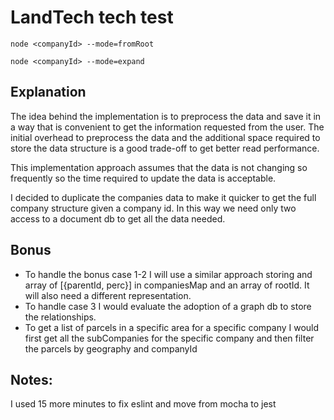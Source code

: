 # LandTech tech test

`node <companyId> --mode=fromRoot`

`node <companyId> --mode=expand`

## Explanation

The idea behind the implementation is to preprocess the data and save it in a way that is convenient to get the information requested from the user.
The initial overhead to preprocess the data and the additional space required to store the data structure is a good trade-off to get better read performance.

This implementation approach assumes that the data is not changing so frequently so the time required to update the data is acceptable.

I decided to duplicate the companies data to make it quicker to get the full company structure given a company id. In this way we need only two access to a document db to get all the data needed.

## Bonus

- To handle the bonus case 1-2 I will use a similar approach storing and array of [{parentId, perc}] in companiesMap and an array of rootId. It will also need a different representation.
- To handle case 3 I would evaluate the adoption of a graph db to store the relationships.
- To get a list of parcels in a specific area for a specific company I would first get all the subCompanies for the specific company and then filter the parcels by geography and companyId

## Notes:

I used 15 more minutes to fix eslint and move from mocha to jest
